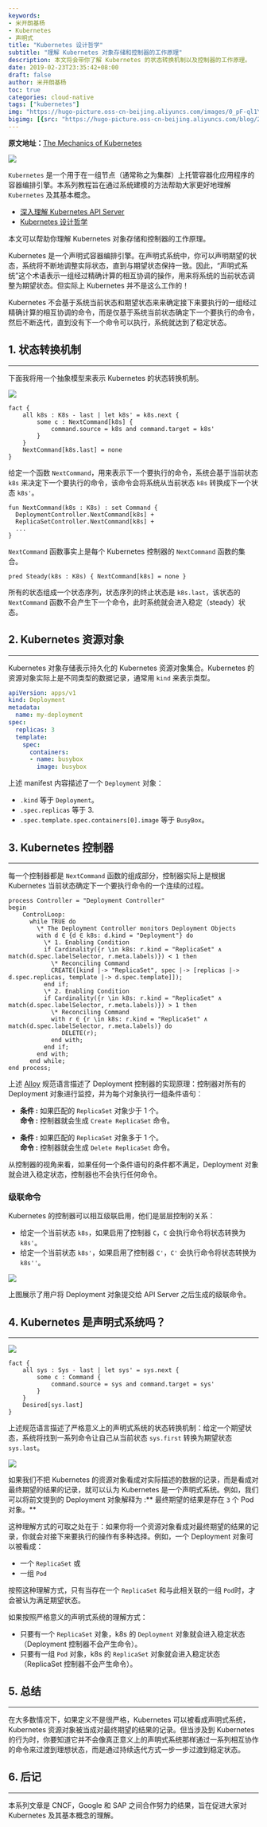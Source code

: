 ```yaml
---
keywords:
- 米开朗基杨
- Kubernetes
- 声明式
title: "Kubernetes 设计哲学"
subtitle: "理解 Kubernetes 对象存储和控制器的工作原理"
description: 本文将会带你了解 Kubernetes 的状态转换机制以及控制器的工作原理。
date: 2019-02-23T23:35:42+08:00
draft: false
author: 米开朗基杨
toc: true
categories: cloud-native
tags: ["kubernetes"]
img: "https://hugo-picture.oss-cn-beijing.aliyuncs.com/images/0_pF-ql1YNymlesR8X.jpeg"
bigimg: [{src: "https://hugo-picture.oss-cn-beijing.aliyuncs.com/blog/2019-04-27-080627.jpg"}]
---
```


<p id="div-border-left-red">
<strong>原文地址：</strong><a href="https://medium.com/@dominik.tornow/the-mechanics-of-kubernetes-ac8112eaa302" target="_blank">The Mechanics of Kubernetes</a>
</p>

![](https://hugo-picture.oss-cn-beijing.aliyuncs.com/images/3a3GzB.jpg)

`Kubernetes` 是一个用于在一组节点（通常称之为集群）上托管容器化应用程序的容器编排引擎。本系列教程旨在通过系统建模的方法帮助大家更好地理解 `Kubernetes` 及其基本概念。

+ [深入理解 Kubernetes API Server](https://icloudnative.io/posts/kubernetes-api-server-part-1/)
+ [Kubernetes 设计哲学](https://icloudnative.io/posts/the-mechanics-of-kubernetes/)

本文可以帮助你理解 Kubernetes 对象存储和控制器的工作原理。

Kubernetes 是一个声明式容器编排引擎。在声明式系统中，你可以声明期望的状态，系统将不断地调整实际状态，直到与期望状态保持一致。因此，“声明式系统”这个术语表示一组经过精确计算的相互协调的操作，用来将系统的当前状态调整为期望状态。但实际上 Kubernetes 并不是这么工作的！

Kubernetes 不会基于系统当前状态和期望状态来来确定接下来要执行的一组经过精确计算的相互协调的命令，而是仅基于系统当前状态确定下一个要执行的命令，然后不断迭代，直到没有下一个命令可以执行，系统就达到了稳定状态。

## <span id="inline-toc">1.</span> 状态转换机制

----

下面我将用一个抽象模型来表示 Kubernetes 的状态转换机制。

![](https://hugo-picture.oss-cn-beijing.aliyuncs.com/images/mkYnsM.jpg)

```als
fact {
    all k8s : K8s - last | let k8s' = k8s.next {
        some c : NextCommand[k8s] {
            command.source = k8s and command.target = k8s'
        }
    }
    NextCommand[k8s.last] = none
}
```

给定一个函数 `NextCommand`，用来表示下一个要执行的命令，系统会基于当前状态 `k8s` 来决定下一个要执行的命令，该命令会将系统从当前状态 `k8s` 转换成下一个状态 `k8s'`。

```als
fun NextCommand(k8s : K8s) : set Command {
  DeploymentController.NextCommand[k8s] +
  ReplicaSetController.NextCommand[k8s] +
  ...
}
```

`NextCommand` 函数事实上是每个 Kubernetes 控制器的 `NextCommand` 函数的集合。

```als
pred Steady(k8s : K8s) { NextCommand[k8s] = none }
```

所有的状态组成一个状态序列，状态序列的终止状态是 `k8s.last`，该状态的 `NextCommand` 函数不会产生下一个命令，此时系统就会进入稳定（steady）状态。

## <span id="inline-toc">2.</span> Kubernetes 资源对象

----

Kubernetes 对象存储表示持久化的 Kubernetes 资源对象集合。Kubernetes 的资源对象实际上是不同类型的数据记录，通常用 `kind` 来表示类型。

```yaml
apiVersion: apps/v1
kind: Deployment
metadata:
  name: my-deployment
spec:
  replicas: 3
  template:
    spec:
      containers:
      - name: busybox
        image: busybox
```

上述 manifest 内容描述了一个 `Deployment` 对象：

+ `.kind` 等于 `Deployment`。
+ `.spec.replicas` 等于 3.
+ `.spec.template.spec.containers[0].image` 等于 `BusyBox`。

## <span id="inline-toc">3.</span> Kubernetes 控制器

----

每一个控制器都是 `NextCommand` 函数的组成部分，控制器实际上是根据 Kubernetes 当前状态确定下一个要执行命令的一个连续的过程。

```tla
process Controller = "Deployment Controller"
begin
    ControlLoop:
      while TRUE do
        \* The Deployment Controller monitors Deployment Objects
        with d ∈ {d ∈ k8s: d.kind = "Deployment"} do
          \* 1. Enabling Condition
          if Cardinality({r \in k8s: r.kind = "ReplicaSet" ∧ match(d.spec.labelSelector, r.meta.labels)}) < 1 then
            \* Reconciling Command
            CREATE([kind |-> "ReplicaSet", spec |-> [replicas |-> d.spec.replicas, template |-> d.spec.template]]);
          end if;
          \* 2. Enabling Condition
          if Cardinality({r \in k8s: r.kind = "ReplicaSet" ∧ match(d.spec.labelSelector, r.meta.labels)}) > 1 then
            \* Reconciling Command
            with r ∈ {r \in k8s: r.kind = "ReplicaSet" ∧ match(d.spec.labelSelector, r.meta.labels)} do
               DELETE(r);
            end with;
          end if;
        end with;
      end while;
end process;
```

上述 [Alloy](http://alloytools.org/) 规范语言描述了 Deployment 控制器的实现原理：控制器对所有的 Deployment 对象进行监控，并为每个对象执行一组条件语句：

+ **条件 :** 
如果匹配的 `ReplicaSet` 对象少于 1 个。<br />
**命令 :** 
控制器就会生成 `Create ReplicaSet` 命令。

+ **条件 :** 
如果匹配的 `ReplicaSet` 对象多于 1 个。<br />
**命令 :** 
控制器就会生成 `Delete ReplicaSet` 命令。

从控制器的视角来看，如果任何一个条件语句的条件都不满足，Deployment 对象就会进入稳定状态，控制器也不会执行任何命令。

### 级联命令

Kubernetes 的控制器可以相互级联启用，他们是层层控制的关系：

+ 给定一个当前状态 `k8s`，如果启用了控制器 `C`，`C` 会执行命令将状态转换为 `k8s'`。
+ 给定一个当前状态 `k8s'`，如果启用了控制器 `C'`，`C'` 会执行命令将状态转换为 `k8s''`。

![](https://hugo-picture.oss-cn-beijing.aliyuncs.com/images/lgPiYz.jpg)

上图展示了用户将 Deployment 对象提交给 API Server 之后生成的级联命令。

## <span id="inline-toc">4.</span> Kubernetes 是声明式系统吗？

----

![](https://hugo-picture.oss-cn-beijing.aliyuncs.com/images/uuoKDr.jpg)

```als
fact {
    all sys : Sys - last | let sys' = sys.next {
        some c : Command {
            command.source = sys and command.target = sys'
        }
    }
    Desired[sys.last]
}
```

上述规范语言描述了严格意义上的声明式系统的状态转换机制：给定一个期望状态，系统将找到一系列命令让自己从当前状态 `sys.first` 转换为期望状态 `sys.last`。

![](https://hugo-picture.oss-cn-beijing.aliyuncs.com/images/IsG3gM.jpg)

如果我们不把 Kubernetes 的资源对象看成对实际描述的数据的记录，而是看成对最终期望的结果的记录，就可以认为 Kubernetes 是一个声明式系统。例如，我们可以将前文提到的 Deployment 对象解释为 :** 最终期望的结果是存在 `3` 个 Pod 对象。**

这种理解方式的可取之处在于：如果你将一个资源对象看成对最终期望的结果的记录，你就会对接下来要执行的操作有多种选择。例如，一个 Deployment 对象可以被看成：

+ 一个 `ReplicaSet` 或
+ 一组 `Pod`

按照这种理解方式，只有当存在一个 `ReplicaSet` 和与此相关联的一组 `Pod`时，才会被认为满足期望状态。

如果按照严格意义的声明式系统的理解方式：

+ 只要有一个 `ReplicaSet` 对象，k8s 的 `Deployment` 对象就会进入稳定状态（Deployment 控制器不会产生命令）。
+ 只要有一组 `Pod` 对象，k8s 的 `ReplicaSet` 对象就会进入稳定状态（ReplicaSet 控制器不会产生命令）。

## <span id="inline-toc">5.</span> 总结

----

在大多数情况下，如果定义不是很严格，Kubernetes 可以被看成声明式系统，Kubernetes 资源对象被当成对最终期望的结果的记录。但当涉及到 Kubernetes 的行为时，你要知道它并不会像真正意义上的声明式系统那样通过一系列相互协作的命令来过渡到理想状态，而是通过持续迭代方式一步一步过渡到稳定状态。

## <span id="inline-toc">6.</span> 后记

----

本系列文章是 CNCF，Google 和 SAP 之间合作努力的结果，旨在促进大家对 Kubernetes 及其基本概念的理解。
